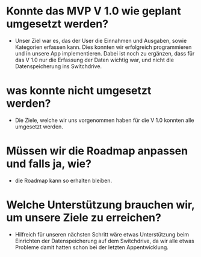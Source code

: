 # Konnte das MVP V 1.0 wie geplant umgesetzt werden?
- Unser Ziel war es, das der User die Einnahmen und Ausgaben, sowie Kategorien erfassen kann. Dies konnten wir erfolgreich programmieren und in unsere App implementieren. Dabei ist noch zu ergänzen, dass für das V 1.0 nur die Erfassung der Daten wichtig war, und nicht die Datenspeicherung ins Switchdrive.

# was konnte nicht umgesetzt werden?
- Die Ziele, welche wir uns vorgenommen haben für die V 1.0 konnten alle umgesetzt werden.

# Müssen wir die Roadmap anpassen und falls ja, wie?
- die Roadmap kann so erhalten bleiben.

# Welche Unterstützung brauchen wir, um unsere Ziele zu erreichen?
- Hilfreich für unseren nächsten Schritt wäre etwas Unterstützung beim Einrichten der Datenspeicherung auf dem Switchdrive, da wir alle etwas Probleme damit hatten schon bei der letzten Appentwicklung. 
